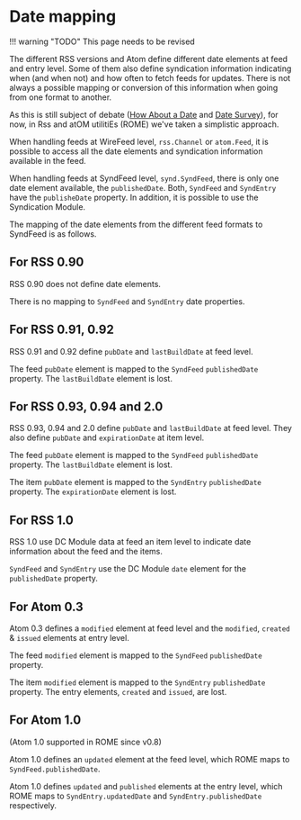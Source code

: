 # Date mapping

!!! warning "TODO"
    This page needs to be revised

The different RSS versions and Atom define different date elements at feed and
entry level. Some of them also define syndication information indicating when
(and when not) and how often to fetch feeds for updates. There is not always a
possible mapping or conversion of this information when going from one format to
another.

As this is still subject of debate ([How About a
Date](http://www.tbray.org/ongoing/When/200x/2004/07/30/Dates) and [Date
Survey](http://www.intertwingly.net/wiki/pie/DateSurvey)), for now, in Rss and
atOM utilitiEs (ROME) we've taken a simplistic approach.

When handling feeds at WireFeed level, `rss.Channel` or `atom.Feed`, it is
possible to access all the date elements and syndication information available
in the feed.

When handling feeds at SyndFeed level, `synd.SyndFeed`, there is only one date
element available, the `publishedDate`. Both, `SyndFeed` and `SyndEntry` have
the `publisheDate` property. In addition, it is possible to use the Syndication
Module.

The mapping of the date elements from the different feed formats to SyndFeed is
as follows.

## For RSS 0.90

RSS 0.90 does not define date elements.

There is no mapping to `SyndFeed` and `SyndEntry` date properties.

## For RSS 0.91, 0.92

RSS 0.91 and 0.92 define `pubDate` and `lastBuildDate` at feed level.

The feed `pubDate` element is mapped to the `SyndFeed` `publishedDate` property.
The `lastBuildDate` element is lost.

## For RSS 0.93, 0.94 and 2.0

RSS 0.93, 0.94 and 2.0 define `pubDate` and `lastBuildDate` at feed level. They
also define `pubDate` and `expirationDate` at item level.

The feed `pubDate` element is mapped to the `SyndFeed` `publishedDate` property.
The `lastBuildDate` element is lost.

The item `pubDate` element is mapped to the `SyndEntry` `publishedDate`
property. The `expirationDate` element is lost.

## For RSS 1.0

RSS 1.0 use DC Module data at feed an item level to indicate date information
about the feed and the items.

`SyndFeed` and `SyndEntry` use the DC Module `date` element for the
`publishedDate` property.

## For Atom 0.3

Atom 0.3 defines a `modified` element at feed level and the `modified`,
`created` & `issued` elements at entry level.

The feed `modified` element is mapped to the `SyndFeed` `publishedDate`
property.

The item `modified` element is mapped to the `SyndEntry` `publishedDate`
property. The entry elements, `created` and `issued`, are lost.

## For Atom 1.0

(Atom 1.0 supported in ROME since v0.8)

Atom 1.0 defines an `updated` element at the feed level, which ROME maps to
`SyndFeed.publishedDate`.

Atom 1.0 defines `updated` and `published` elements at the entry level, which
ROME maps to `SyndEntry.updatedDate` and `SyndEntry.publishedDate` respectively.
